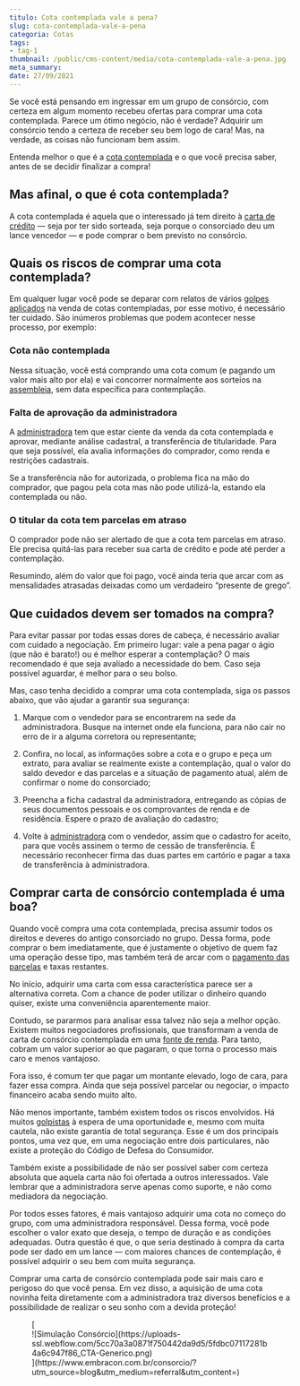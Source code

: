 ```yaml
---
titulo: Cota contemplada vale a pena?
slug: cota-contemplada-vale-a-pena
categoria: Cotas
tags:
- tag-1
thumbnail: /public/cms-content/media/cota-contemplada-vale-a-pena.jpg
meta_summary: 
date: 27/09/2021
---
```

Se você está pensando em ingressar em um grupo de consórcio, com certeza em algum momento recebeu ofertas para comprar uma cota contemplada. Parece um ótimo negócio, não é verdade? Adquirir um consórcio tendo a certeza de receber seu bem logo de cara! Mas, na verdade, as coisas não funcionam bem assim.

Entenda melhor o que é a [cota contemplada](https://www.embracon.com.br/blog/saiba-o-que-fazer-quando-for-contemplado-no-consorcio) e o que você precisa saber, antes de se decidir finalizar a compra!

Mas afinal, o que é cota contemplada? 
--------------------------------------

A cota contemplada é aquela que o interessado já tem direito à [carta de crédito](https://www.embracon.com.br/blog/e-possivel-comprar-um-bem-maior-do-que-minha-carta-de-credito-a-embracon-responde) — seja por ter sido sorteada, seja porque o consorciado deu um lance vencedor — e pode comprar o bem previsto no consórcio.

Quais os riscos de comprar uma cota contemplada? 
-------------------------------------------------

Em qualquer lugar você pode se deparar com relatos de vários [golpes aplicados](https://www.embracon.com.br/blog/5-dicas-para-nao-cair-em-golpes-financeiros) na venda de cotas contempladas, por esse motivo, é necessário ter cuidado. São inúmeros problemas que podem acontecer nesse processo, por exemplo:

### Cota não contemplada 

Nessa situação, você está comprando uma cota comum (e pagando um valor mais alto por ela) e vai concorrer normalmente aos sorteios na [assembleia](https://www.embracon.com.br/blog/assembleia-de-consorcio-como-funciona), sem data específica para contemplação.

### Falta de aprovação da administradora 

A [administradora](https://www.embracon.com.br/blog/afinal-o-que-uma-administradora-de-consorcio-faz) tem que estar ciente da venda da cota contemplada e aprovar, mediante análise cadastral, a transferência de titularidade. Para que seja possível, ela avalia informações do comprador, como renda e restrições cadastrais.

Se a transferência não for autorizada, o problema fica na mão do comprador, que pagou pela cota mas não pode utilizá-la, estando ela contemplada ou não.

### O titular da cota tem parcelas em atraso 

O comprador pode não ser alertado de que a cota tem parcelas em atraso. Ele precisa quitá-las para receber sua carta de crédito e pode até perder a contemplação.

Resumindo, além do valor que foi pago, você ainda teria que arcar com as mensalidades atrasadas deixadas como um verdadeiro “presente de grego”.

Que cuidados devem ser tomados na compra? 
------------------------------------------

Para evitar passar por todas essas dores de cabeça, é necessário avaliar com cuidado a negociação. Em primeiro lugar: vale a pena pagar o ágio (que não é barato!) ou é melhor esperar a contemplação? O mais recomendado é que seja avaliado a necessidade do bem. Caso seja possível aguardar, é melhor para o seu bolso.

Mas, caso tenha decidido a comprar uma cota contemplada, siga os passos abaixo, que vão ajudar a garantir sua segurança:

1. Marque com o vendedor para se encontrarem na sede da administradora. Busque na internet onde ela funciona, para não cair no erro de ir a alguma corretora ou representante;

2. Confira, no local, as informações sobre a cota e o grupo e peça um extrato, para avaliar se realmente existe a contemplação, qual o valor do saldo devedor e das parcelas e a situação de pagamento atual, além de confirmar o nome do consorciado;

3. Preencha a ficha cadastral da administradora, entregando as cópias de seus documentos pessoais e os comprovantes de renda e de residência. Espere o prazo de avaliação do cadastro;

4. Volte à [administradora](https://www.embracon.com.br/blog/como-escolher-uma-administradora-de-consorcio) com o vendedor, assim que o cadastro for aceito, para que vocês assinem o termo de cessão de transferência. É necessário reconhecer firma das duas partes em cartório e pagar a taxa de transferência à administradora.

Comprar carta de consórcio contemplada é uma boa?
-------------------------------------------------

Quando você compra uma cota contemplada, precisa assumir todos os direitos e deveres do antigo consorciado no grupo. Dessa forma, pode comprar o bem imediatamente, que é justamente o objetivo de quem faz uma operação desse tipo, mas também terá de arcar com o [pagamento das parcelas](https://www.embracon.com.br/blog/antecipar-parcelas-do-consorcio-vale-a-pena) e taxas restantes.

No início, adquirir uma carta com essa característica parece ser a alternativa correta. Com a chance de poder utilizar o dinheiro quando quiser, existe uma conveniência aparentemente maior.

Contudo, se pararmos para analisar essa talvez não seja a melhor opção. Existem muitos negociadores profissionais, que transformam a venda de carta de consórcio contemplada em uma [fonte de renda](https://www.embracon.com.br/blog/7-dicas-de-como-conseguir-uma-renda-extra). Para tanto, cobram um valor superior ao que pagaram, o que torna o processo mais caro e menos vantajoso.

Fora isso, é comum ter que pagar um montante elevado, logo de cara, para fazer essa compra. Ainda que seja possível parcelar ou negociar, o impacto financeiro acaba sendo muito alto.

Não menos importante, também existem todos os riscos envolvidos. Há muitos [golpistas](https://www.embracon.com.br/blog/fraude-em-consorcio-como-nao-cair-em-golpes) à espera de uma oportunidade e, mesmo com muita cautela, não existe garantia de total segurança. Esse é um dos principais pontos, uma vez que, em uma negociação entre dois particulares, não existe a proteção do Código de Defesa do Consumidor.

Também existe a possibilidade de não ser possível saber com certeza absoluta que aquela carta não foi ofertada a outros interessados. Vale lembrar que a administradora serve apenas como suporte, e não como mediadora da negociação.

Por todos esses fatores, é mais vantajoso adquirir uma cota no começo do grupo, com uma administradora responsável. Dessa forma, você pode escolher o valor exato que deseja, o tempo de duração e as condições adequadas. Outra questão é que, o que seria destinado à compra da carta pode ser dado em um lance — com maiores chances de contemplação, é possível adquirir o seu bem com muita segurança.

Comprar uma carta de consórcio contemplada pode sair mais caro e perigoso do que você pensa. Em vez disso, a aquisição de uma cota novinha feita diretamente com a administradora traz diversos benefícios e a possibilidade de realizar o seu sonho com a devida proteção!

<figure class="w-richtext-figure-type-image w-richtext-align-center">[<div>![Simulação Consórcio](https://uploads-ssl.webflow.com/5cc70a3a0871f750442da9d5/5fdbc07117281b4a6c947f86_CTA-Generico.png)</div>](https://www.embracon.com.br/consorcio/?utm_source=blog&utm_medium=referral&utm_content=)</figure>
